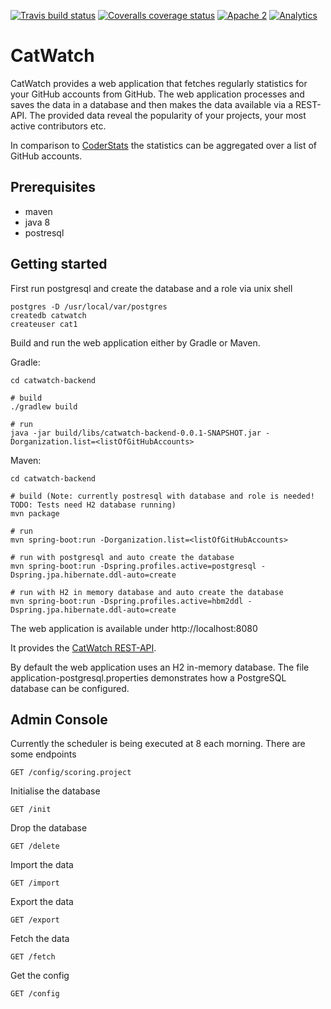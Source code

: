 [![Travis build status](https://travis-ci.org/zalando/catwatch.svg)](https://travis-ci.org/zalando/catwatch)
[![Coveralls coverage status](https://img.shields.io/coveralls/zalando/catwatch.svg)](https://coveralls.io/r/zalando/catwatch)
[![Apache 2](http://img.shields.io/badge/license-Apache%202-blue.svg)](http://www.apache.org/licenses/LICENSE-2.0)
[![Analytics](https://ga-beacon.appspot.com/UA-65266986-1/zalando/catwatch)](https://github.com/zalando/catwatch)


# CatWatch

CatWatch provides a web application that fetches regularly statistics for your GitHub accounts from GitHub.
The web application processes and saves the data in a database and then makes the data available via a REST-API.
The provided data reveal the popularity of your projects, your most active contributors etc.

In comparison to [CoderStats](http://coderstats.net/) the statistics can be aggregated over a list of GitHub accounts.

## Prerequisites

* maven
* java 8
* postresql

## Getting started

First run postgresql and create the database and a role via unix shell
    
    postgres -D /usr/local/var/postgres
    createdb catwatch
    createuser cat1

Build and run the web application either by Gradle or Maven. 

Gradle:

    cd catwatch-backend
    
    # build
    ./gradlew build
    
    # run
    java -jar build/libs/catwatch-backend-0.0.1-SNAPSHOT.jar -Dorganization.list=<listOfGitHubAccounts>


Maven:

    cd catwatch-backend

    # build (Note: currently postresql with database and role is needed! TODO: Tests need H2 database running)
    mvn package
    
    # run
    mvn spring-boot:run -Dorganization.list=<listOfGitHubAccounts>
    
    # run with postgresql and auto create the database
    mvn spring-boot:run -Dspring.profiles.active=postgresql -Dspring.jpa.hibernate.ddl-auto=create
    
    # run with H2 in memory database and auto create the database
    mvn spring-boot:run -Dspring.profiles.active=hbm2ddl -Dspring.jpa.hibernate.ddl-auto=create


The web application is available under http://localhost:8080

It provides the [CatWatch REST-API](https://zalando.github.io/catwatch/).

By default the web application uses an H2 in-memory database.
The file application-postgresql.properties demonstrates how a PostgreSQL database can be configured.
 
## Admin Console

Currently the scheduler is being executed at 8 each morning. There are some endpoints 

    GET /config/scoring.project
    
Initialise the database
    
    GET /init
    
Drop the database

    GET /delete
    
Import the data

    GET /import
    
Export the data

    GET /export
    
Fetch the data
    
    GET /fetch
    
Get the config

    GET /config
    
